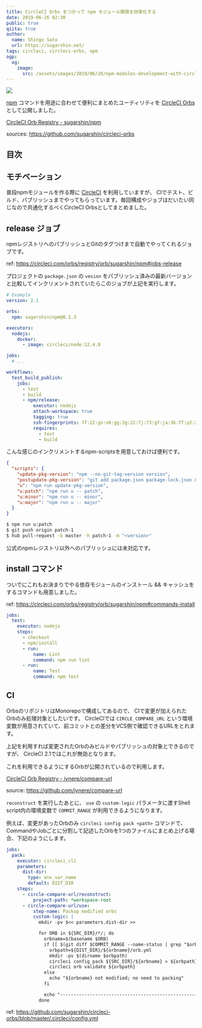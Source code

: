 ```yaml
---
title: CircleCI Orbs をつかって npm モジュール開発を効率化する
date: 2019-06-26 02:30
public: true
qiita: true
author:
  name: Shingo Sato
  url: https://sugarshin.net/
tags: circleci, circleci-orbs, npm
ogp:
  og:
    image:
      src: /assets/images/2019/06/26/npm-modules-development-with-circleci-orbs/main.png
---
```


![](/assets/images/2019/06/26/npm-modules-development-with-circleci-orbs/main.png)

[npm](https://www.npmjs.com/) コマンドを用途に合わせて便利にまとめたユーティリティを [CircleCI Orbs](https://circleci.com/orbs/) として公開しました。

[CircleCI Orb Registry - sugarshin/npm](https://circleci.com/orbs/registry/orb/sugarshin/npm)

sources: https://github.com/sugarshin/circleci-orbs

## 目次

## モチベーション

普段npmモジュールを作る際に [CircleCI](https://circleci.com/) を利用していますが、 CIでテスト、ビルド、パブリッシュまでやってもらっています。毎回構成やジョブはだいたい同じなので共通化するべくCircleCI Orbsとしてまとめました。

## release ジョブ

npmレジストリへのパブリッシュとGitのタグつけまで自動でやってくれるジョブです。

ref: https://circleci.com/orbs/registry/orb/sugarshin/npm#jobs-release

プロジェクトの `package.json` の `vesion` をパブリッシュ済みの最新バージョンと比較してインクリメントされていたらこのジョブが上記を実行します。

```yaml
# Example
version: 2.1

orbs:
  npm: sugarshin/npm@0.1.3

executors:
  nodejs:
    docker:
      - image: circleci/node:12.4.0

jobs:
  # ...

workflows:
  test_build_publish:
    jobs:
      - test
      - build
      - npm/release:
          executor: nodejs
          attach-workspace: true
          tagging: true
          ssh-fingerprints: ff:22:gs:v6:gg:2g:22:7j:73:gf:ja:36:ff:y2:22:89
          requires:
            - test
            - build
```

こんな感じのインクリメントするnpm-scriptsを用意しておけば便利です。

```json
{
  "scripts": {
    "update-pkg-version": "npm --no-git-tag-version version",
    "postupdate-pkg-version": "git add package.json package-lock.json && MESSAGE=$(node -p \"require('./package.json').version\"); git commit -m $MESSAGE",
    "u": "npm run update-pkg-version",
    "u:patch": "npm run u -- patch",
    "u:minor": "npm run u -- minor",
    "u:major": "npm run u -- major"
  }
}
```

```bash
$ npm run u:patch
$ git push origin patch-1
$ hub pull-request -b master -h patch-1 -m "<version>"
```

公式のnpmレジストリ以外へのパブリッシュには未対応です。

## install コマンド

ついでにこれもお決まりでやる依存モジュールのインストール && キャッシュをするコマンドも用意しました。

ref: https://circleci.com/orbs/registry/orb/sugarshin/npm#commands-install

```yaml
jobs:
  test:
    executor: nodejs
    steps:
      - checkout
      - npm/install
      - run:
          name: Lint
          command: npm run lint
      - run:
          name: Test
          command: npm test
```

## CI

OrbsのリポジトリはMonorepoで構成してあるので、 CIで変更が加えられたOrbのみ処理対象としたいです。 CircleCIでは `CIRCLE_COMPARE_URL` という環境変数が用意されていて、前コミットとの差分をVCS側で確認できるURLをとれます。

上記を利用すれば変更されたOrbのみビルドやパブリッシュの対象とできるのですが、 CircleCI 2.1ではこれが無効となります。

これを利用できるようにするOrbが公開されているので利用します。

[CircleCI Orb Registry - iynere/compare-url](https://circleci.com/orbs/registry/orb/iynere/compare-url)

source: https://github.com/iynere/compare-url

`reconstruct` を実行したあとに、 `use` の `custom-logic` パラメータに渡すShell script内の環境変数で `COMMIT_RANGE` が利用できるようになります。

例えば、変更があったOrbのみ `circleci config pack <path>` コマンドで、 CommandやJobごとに分割して記述したOrbを1つのファイルにまとめ上げる場合、下記のようにします。

```yaml
jobs:
  pack:
    executor: circleci_cli
    parameters:
      dist-dir:
        type: env_var_name
        default: DIST_DIR
    steps:
      - circle-compare-url/reconstruct:
          project-path: *workspace-root
      - circle-compare-url/use:
          step-name: Packup modified orbs
          custom-logic: |
            mkdir -pv $<< parameters.dist-dir >>

            for ORB in ${SRC_DIR}/*/; do
              orbname=$(basename $ORB)
              if [[ $(git diff $COMMIT_RANGE --name-status | grep "$orbname") ]]; then
                orbpath=${DIST_DIR}/${orbname}/orb.yml
                mkdir -pv $(dirname $orbpath)
                circleci config pack ${SRC_DIR}/${orbname} > ${orbpath}
                circleci orb validate ${orbpath}
              else
                echo "${orbname} not modified; no need to packing"
              fi

              echo "------------------------------------------------------"
            done
```

ref: https://github.com/sugarshin/circleci-orbs/blob/master/.circleci/config.yml
